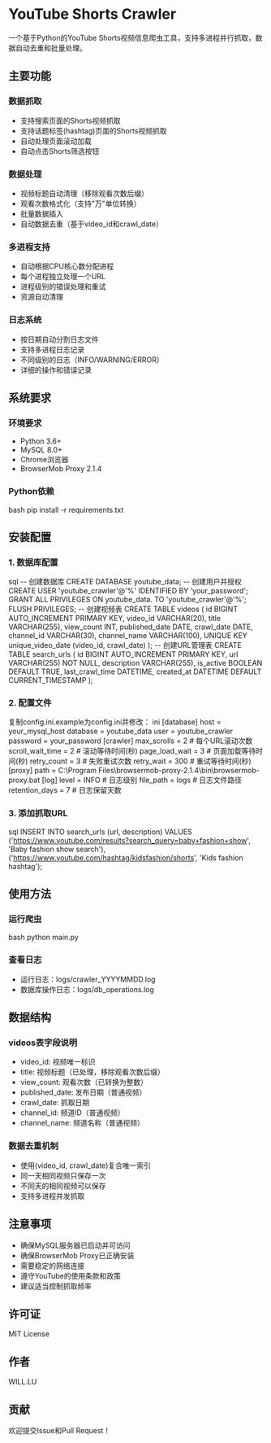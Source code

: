 # YouTube Shorts Crawler

一个基于Python的YouTube Shorts视频信息爬虫工具，支持多进程并行抓取，数据自动去重和批量处理。

## 主要功能

### 数据抓取
- 支持搜索页面的Shorts视频抓取
- 支持话题标签(hashtag)页面的Shorts视频抓取
- 自动处理页面滚动加载
- 自动点击Shorts筛选按钮

### 数据处理
- 视频标题自动清理（移除观看次数后缀）
- 观看次数格式化（支持"万"单位转换）
- 批量数据插入
- 自动数据去重（基于video_id和crawl_date）

### 多进程支持
- 自动根据CPU核心数分配进程
- 每个进程独立处理一个URL
- 进程级别的错误处理和重试
- 资源自动清理

### 日志系统
- 按日期自动分割日志文件
- 支持多进程日志记录
- 不同级别的日志（INFO/WARNING/ERROR）
- 详细的操作和错误记录

## 系统要求

### 环境要求
- Python 3.6+
- MySQL 8.0+
- Chrome浏览器
- BrowserMob Proxy 2.1.4

### Python依赖
bash
pip install -r requirements.txt

## 安装配置

### 1. 数据库配置
sql
-- 创建数据库
CREATE DATABASE youtube_data;
-- 创建用户并授权
CREATE USER 'youtube_crawler'@'%' IDENTIFIED BY 'your_password';
GRANT ALL PRIVILEGES ON youtube_data. TO 'youtube_crawler'@'%';
FLUSH PRIVILEGES;
-- 创建视频表
CREATE TABLE videos (
id BIGINT AUTO_INCREMENT PRIMARY KEY,
video_id VARCHAR(20),
title VARCHAR(255),
view_count INT,
published_date DATE,
crawl_date DATE,
channel_id VARCHAR(30),
channel_name VARCHAR(100),
UNIQUE KEY unique_video_date (video_id, crawl_date)
);
-- 创建URL管理表
CREATE TABLE search_urls (
id BIGINT AUTO_INCREMENT PRIMARY KEY,
url VARCHAR(255) NOT NULL,
description VARCHAR(255),
is_active BOOLEAN DEFAULT TRUE,
last_crawl_time DATETIME,
created_at DATETIME DEFAULT CURRENT_TIMESTAMP
);

### 2. 配置文件
复制config.ini.example为config.ini并修改：
ini
[database]
host = your_mysql_host
database = youtube_data
user = youtube_crawler
password = your_password
[crawler]
max_scrolls = 2 # 每个URL滚动次数
scroll_wait_time = 2 # 滚动等待时间(秒)
page_load_wait = 3 # 页面加载等待时间(秒)
retry_count = 3 # 失败重试次数
retry_wait = 300 # 重试等待时间(秒)
[proxy]
path = C:\Program Files\browsermob-proxy-2.1.4\bin\browsermob-proxy.bat
[log]
level = INFO # 日志级别
file_path = logs # 日志文件路径
retention_days = 7 # 日志保留天数

### 3. 添加抓取URL
sql
INSERT INTO search_urls (url, description) VALUES
('https://www.youtube.com/results?search_query=baby+fashion+show', 'Baby fashion show search'),
('https://www.youtube.com/hashtag/kidsfashion/shorts', 'Kids fashion hashtag');

## 使用方法

### 运行爬虫
bash
python main.py

### 查看日志
- 运行日志：logs/crawler_YYYYMMDD.log
- 数据库操作日志：logs/db_operations.log

## 数据结构

### videos表字段说明
- video_id: 视频唯一标识
- title: 视频标题（已处理，移除观看次数后缀）
- view_count: 观看次数（已转换为整数）
- published_date: 发布日期（普通视频）
- crawl_date: 抓取日期
- channel_id: 频道ID（普通视频）
- channel_name: 频道名称（普通视频）

### 数据去重机制
- 使用(video_id, crawl_date)复合唯一索引
- 同一天相同视频只保存一次
- 不同天的相同视频可以保存
- 支持多进程并发抓取

## 注意事项

- 确保MySQL服务器已启动并可访问
- 确保BrowserMob Proxy已正确安装
- 需要稳定的网络连接
- 遵守YouTube的使用条款和政策
- 建议适当控制抓取频率

## 许可证

MIT License

## 作者

WILL.LU

## 贡献

欢迎提交Issue和Pull Request！